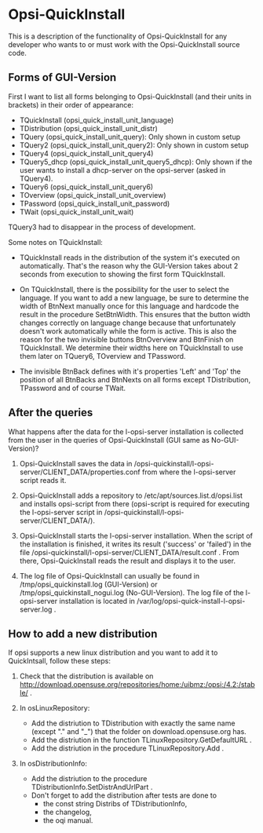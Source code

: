 # Opsi-QuickInstall

This is a description of the functionality of Opsi-QuickInstall for any developer who wants to or must work with the Opsi-QuickInstall source code.


## Forms of GUI-Version

First I want to list all forms belonging to Opsi-QuickInstall (and their units in brackets) in their order of appearance:

+ TQuickInstall (opsi_quick_install_unit_language)
+ TDistribution (opsi_quick_install_unit_distr)
+ TQuery (opsi_quick_install_unit_query): Only shown in custom setup
+ TQuery2 (opsi_quick_install_unit_query2): Only shown in custom setup
+ TQuery4 (opsi_quick_install_unit_query4)
+ TQuery5_dhcp (opsi_quick_install_unit_query5_dhcp): Only shown if the user wants to install a dhcp-server on the opsi-server (asked in TQuery4).
+ TQuery6 (opsi_quick_install_unit_query6)
+ TOverview (opsi_quick_install_unit_overview)
+ TPassword (opsi_quick_install_unit_password)
+ TWait (opsi_quick_install_unit_wait)

TQuery3 had to disappear in the process of development.

Some notes on TQuickInstall:

+ TQuickInstall reads in the distribution of the system it's executed on automatically. That's the reason why the GUI-Version takes about 2 seconds from execution to showing the first form TQuickInstall.

+ On TQuickInstall, there is the possibility for the user to select the language. If you want to add a new language, be sure to determine the width of BtnNext manually once for this language and hardcode the result in the procedure SetBtnWidth. This ensures that the button width changes correctly on language change because that unfortunately doesn't work automatically while the form is active. This is also the reason for the two invisible buttons BtnOverview and BtnFinish on TQuickInstall. We determine their widths here on TQuickInstall to use them later on TQuery6, TOverview and TPassword.

+ The invisible BtnBack defines with it's properties 'Left' and 'Top' the position of all BtnBacks and BtnNexts on all forms except TDistribution, TPassword and of course TWait.


## After the queries

What happens after the data for the l-opsi-server installation is collected from the user in the queries of Opsi-QuickInstall (GUI same as No-GUI-Version)?

1. Opsi-QuickInstall saves the data in /opsi-quickinstall/l-opsi-server/CLIENT_DATA/properties.conf from where the l-opsi-server script reads it.

2. Opsi-QuickInstall adds a repository to /etc/apt/sources.list.d/opsi.list and installs opsi-script from there (opsi-script is required for executing the l-opsi-server script in /opsi-quickinstall/l-opsi-server/CLIENT_DATA/).

3. Opsi-QuickInstall starts the l-opsi-server installation. When the script of the installation is finished, it writes its result ('success' or 'failed') in the file /opsi-quickinstall/l-opsi-server/CLIENT_DATA/result.conf . From there, Opsi-QuickInstall reads the result and displays it to the user.

4. The log file of Opsi-QuickInstall can usually be found in /tmp/opsi_quickinstall.log (GUI-Version) or /tmp/opsi_quickinstall_nogui.log (No-GUI-Version). The log file of the l-opsi-server installation is located in /var/log/opsi-quick-install-l-opsi-server.log .


## How to add a new distribution

If opsi supports a new linux distribution and you want to add it to QuickIntsall, follow these steps:

1. Check that the distribution is available on http://download.opensuse.org/repositories/home:/uibmz:/opsi:/4.2:/stable/ .

2. In osLinuxRepository:
	+ Add the distriution to TDistribution with exactly the same name (except "." and "_") that the folder on download.opensuse.org has.
	+ Add the distriution in the function TLinuxRepository.GetDefaultURL .
	+ Add the distriution in the procedure TLinuxRepository.Add .

3. In osDistributionInfo:
	+ Add the distriution to the procedure TDistributionInfo.SetDistrAndUrlPart .
	+ Don't forget to add the distribution after tests are done to
        * the const string Distribs of TDistributionInfo,
        * the changelog,
        * the oqi manual.



